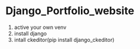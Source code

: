 # Django_Portfolio_website

1. active your own venv
2. install django
3. intall ckeditor(pip install django_ckeditor)
